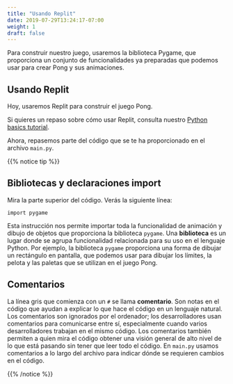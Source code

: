 ```yaml
---
title: "Usando Replit"
date: 2019-07-29T13:24:17-07:00
weight: 1
draft: false
---
```


Para construir nuestro juego, usaremos la biblioteca Pygame, que proporciona un conjunto de funcionalidades ya preparadas que podemos usar para crear Pong y sus animaciones.

## Usando Replit

Hoy, usaremos Replit para construir el juego Pong.

Si quieres un repaso sobre cómo usar Replit, consulta nuestro <a href="https://workshops.nuevofoundation.org/python-basics/repl-it/" target="_blank">Python basics tutorial</a>.

Ahora, repasemos parte del código que se te ha proporcionado en el archivo `main.py`.

{{% notice tip %}}

## Bibliotecas y declaraciones import

Mira la parte superior del código. Verás la siguiente línea:

```
import pygame
```

Esta instrucción nos permite importar toda la funcionalidad de animación y dibujo de objetos que proporciona la biblioteca `pygame`. Una **biblioteca** es un lugar donde se agrupa funcionalidad relacionada para su uso en el lenguaje Python. Por ejemplo, la biblioteca `pygame` proporciona una forma de dibujar un rectángulo en pantalla, que podemos usar para dibujar los límites, la pelota y las paletas que se utilizan en el juego Pong.

## Comentarios

La línea gris que comienza con un `#` se llama **comentario**. Son notas en el código que ayudan a explicar lo que hace el código en un lenguaje natural. Los comentarios son ignorados por el ordenador; los desarrolladores usan comentarios para comunicarse entre sí, especialmente cuando varios desarrolladores trabajan en el mismo código. Los comentarios también permiten a quien mira el código obtener una visión general de alto nivel de lo que está pasando sin tener que leer todo el código.
En `main.py` usamos comentarios a lo largo del archivo para indicar dónde se requieren cambios en el código.

{{% /notice %}}
